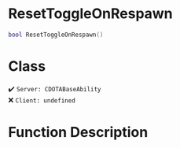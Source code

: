 # ResetToggleOnRespawn
```lua
bool ResetToggleOnRespawn()
```
# Class
✔️ `Server: CDOTABaseAbility`  
❌ `Client: undefined`  

# Function Description


